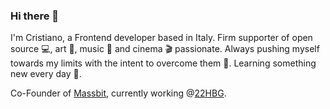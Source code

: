 ### Hi there 👋

I'm Cristiano, a Frontend developer based in Italy. Firm supporter of open source 💻, art 🎨, music 🎹 and cinema 🎬 passionate.
Always pushing myself towards my limits with the intent to overcome them 💪. Learning something new every day 🌱.

Co-Founder of [Massbit](https://github.com/massbit), currently working @[22HBG](https://github.com/22hbg-srl).

<!--
**ChrisUser/ChrisUser** is a ✨ _special_ ✨ repository because its `README.md` (this file) appears on your GitHub profile.

Here are some ideas to get you started:

- 🔭 I’m currently working on ...
- 🌱 I’m currently learning ...
- 👯 I’m looking to collaborate on ...
- 🤔 I’m looking for help with ...
- 💬 Ask me about ...
- 📫 How to reach me: ...
- 😄 Pronouns: ...
- ⚡ Fun fact: ...
-->
